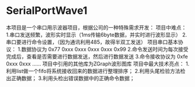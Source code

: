 # SerialPortWave1
本项目是一个串口用示波器项目，根据公司的一种特殊需求开发：
项目中难点：
  1.串口发送频繁，波形实时显示（1ms传输6byte数据，并实时进行波形显示）
  2.串口要进行命令设置，（因为通讯利用485，故得半双工发送）
项目串口基本协议：
  1.数据协议为 0x77 0xxx 0xxx 0xxx 0xxx 0x99
  2.命令发送时间为每次接受完成后，查看是否需要进行数据发送，然后进行数据发送
  3.命令接收协议为 0xfe 0xxx 0xxx ……
项目中引用的其他库为ZGraph波形图库
项目中最大技术亮点：
  1.利用list做一个fifo将系统接收回来的数据进行整理排序；
  2.利用头尾检验方法检出正确数据；
  3.利用头检出错误数据中的正确命令数据；
  
